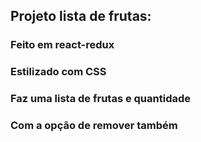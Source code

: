 ## Projeto lista de frutas:

### Feito em react-redux
### Estilizado com CSS
### Faz uma lista de frutas e quantidade
### Com a opção de remover também
